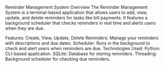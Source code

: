 

Reminder Management System
Overview
The Reminder Management System is a terminal-based application that allows users to add, view, update, and delete reminders for tasks like bill payments. It features a background scheduler that checks reminders in real time and alerts users when they are due.

Features:
Create, View, Update, Delete Reminders: Manage your reminders with descriptions and due dates.
Scheduler: Runs in the background to check and alert users when reminders are due.
Technologies Used:
Python: CLI-based application.
SQLite: Database for storing reminders.
Threading: Background scheduler for checking due reminders.
